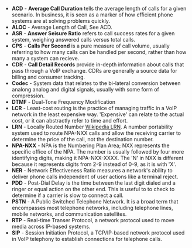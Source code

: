 * **ACD** - **Average Call Duration** tells the average length of calls for a given scenario.  In business, it is seen as a marker of how efficient phone systems are at solving problems quickly.
* **ALOC** - Average Length of Call, See ACD.
* **ASR** - **Answer Seisure Ratio** refers to call success rates for a given system, weighing answered calls versus total calls.  
* **CPS** - **Calls Per Second** is a pure measure of call volume, usually referring to how many calls can be handled per second, rather than how many a system can recieve.   
* **CDR** - **Call Detail Records** provide in-depth information about calls that pass through a VoIP exchange.  CDRs are generally a source data for billing and consumer tracking.
* **Codec** - System data that relates to the bi-lateral conversion between analong analog and digital signals, usually with some form of compression.
* **DTMF** - Dual-Tone Frequency Modification
* **LCR** - Least-cost routing is the practice of managing traffic in a VoIP network in the least expensive way.  'Expensive' can relate to the actual cost, or it can abstractly refer to time and effort.
* **LRN** - Locally Routed Number [Wikipedia LRN](https://en.wikipedia.org/wiki/Location_routing_number). A number portability system used to route NPA-NXX calls and allow the receiving carrier to determine the price of the call, not the destination number.
* **NPA-NXX** - NPA is the Numbering Plan Area; NXX represents the specific office of the NPA.  The number is usually followed by four more identifying digits, making it NPA-NXX-XXXX.  The 'N' in NXX is different because it represents digits from 2-9 instead of 0-9, as it is with 'X'.  
* **NER** - Network Effectiveness Ratio measures a network's ability to deliver phone calls independent of user actions like a terminal reject.   
* **PDD** - Post-Dial Delay is the time between the last digit dialed and a ringer or equal action on the other end. This is useful to to check to determine if a carrier is slow to connect a call. 
* **PSTN** - A Public Switched Telephone Network. It is a broad term that encompasses most telephone networks, including telephone lines, mobile networks, and communication satellites.  
* **RTP** - Real-time Transer Protocol, a network protocol used to move media across IP-based systems.   
* **SIP** - Session Initiation Protocol, a TCP/IP-based network protocol used in VoIP telephony to establish connections for telephone calls. 
